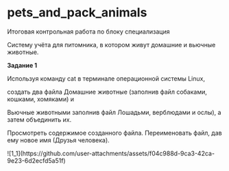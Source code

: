 # pets_and_pack_animals
Итоговая контрольная работа по блоку специализация <p>
Систему учёта для питомника, в котором живут домашние и вьючные животные.
<p>
<b>Задание 1</b>
<p> 
Используя команду cat в терминале операционной системы Linux, <p> создать два файла Домашние животные (заполнив файл собаками, кошками, хомяками) и <p> Вьючные животными заполнив файл Лошадьми, верблюдами и ослы), а затем объединить их. <p> Просмотреть содержимое созданного файла. Переименовать файл, дав ему новое имя (Друзья человека).
<p>
![1_1](https://github.com/user-attachments/assets/f04c988d-9ca3-42ca-9e23-6d2ecfd5a51f)
